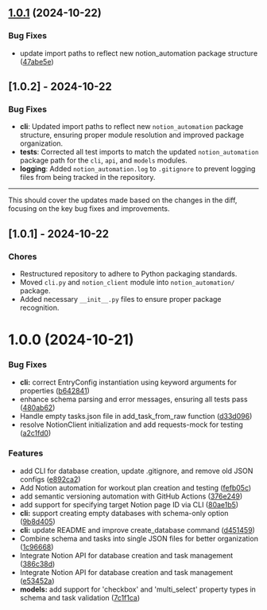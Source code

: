 ## [1.0.1](https://github.com/atxtechbro/notion-automation/compare/v1.0.0...v1.0.1) (2024-10-22)


### Bug Fixes

* update import paths to reflect new notion_automation package structure ([47abe5e](https://github.com/atxtechbro/notion-automation/commit/47abe5e5974cd42a1dde6a9a3e43de9c32fda75b))

## [1.0.2] - 2024-10-22

### Bug Fixes

- **cli**: Updated import paths to reflect new `notion_automation` package structure, ensuring proper module resolution and improved package organization.
- **tests**: Corrected all test imports to match the updated `notion_automation` package path for the `cli`, `api`, and `models` modules.
- **logging**: Added `notion_automation.log` to `.gitignore` to prevent logging files from being tracked in the repository.

---

This should cover the updates made based on the changes in the diff, focusing on the key bug fixes and improvements.

## [1.0.1] - 2024-10-22

### Chores

- Restructured repository to adhere to Python packaging standards.
- Moved `cli.py` and `notion_client` module into `notion_automation/` package.
- Added necessary `__init__.py` files to ensure proper package recognition.

# 1.0.0 (2024-10-21)

### Bug Fixes

- **cli:** correct EntryConfig instantiation using keyword arguments for properties ([b642841](https://github.com/atxtechbro/notion-automation/commit/b642841cbdca110e296febdd3db3694e0572e9bc))
- enhance schema parsing and error messages, ensuring all tests pass ([480ab62](https://github.com/atxtechbro/notion-automation/commit/480ab62e9f7af06412e414920335370d7c19cf8f))
- Handle empty tasks.json file in add_task_from_raw function ([d33d096](https://github.com/atxtechbro/notion-automation/commit/d33d096438c86ad342aed6aa2c9b1f706b52d050))
- resolve NotionClient initialization and add requests-mock for testing ([a2c1fd0](https://github.com/atxtechbro/notion-automation/commit/a2c1fd04b40e9c8dac534d2a1cf463118bbe038e))

### Features

- add CLI for database creation, update .gitignore, and remove old JSON configs ([e892ca2](https://github.com/atxtechbro/notion-automation/commit/e892ca235b8eb7d8f6c60af71a5f74c77a771ad1))
- Add Notion automation for workout plan creation and testing ([fefb05c](https://github.com/atxtechbro/notion-automation/commit/fefb05cd10ff98f2c65dcf44796c35e15f49dc9d))
- add semantic versioning automation with GitHub Actions ([376e249](https://github.com/atxtechbro/notion-automation/commit/376e249ba66056946412400e8d1e4d69b46caa2e))
- add support for specifying target Notion page ID via CLI ([80ae1b5](https://github.com/atxtechbro/notion-automation/commit/80ae1b5570771ed4eeac660f45c928668223a7ac))
- **cli:** support creating empty databases with schema-only option ([9b8d405](https://github.com/atxtechbro/notion-automation/commit/9b8d4054bc38e0fbaf72d9707fc5bd612ade2e36))
- **cli:** update README and improve create_database command ([d451459](https://github.com/atxtechbro/notion-automation/commit/d4514595bb0e6dbec200fc590fbdde880c07bb67))
- Combine schema and tasks into single JSON files for better organization ([1c96668](https://github.com/atxtechbro/notion-automation/commit/1c966682742344e052ba0946a3588ac29629c2f5))
- Integrate Notion API for database creation and task management ([386c38d](https://github.com/atxtechbro/notion-automation/commit/386c38d1e2df7dd6c6ec8c484247561931cf476b))
- Integrate Notion API for database creation and task management ([e53452a](https://github.com/atxtechbro/notion-automation/commit/e53452a1610c221dd6a5d5a206b9ddda5f642254))
- **models:** add support for 'checkbox' and 'multi_select' property types in schema and task validation ([7c1f1ca](https://github.com/atxtechbro/notion-automation/commit/7c1f1ca93ecac3f52a86be8ea6d760613d680c5b))
